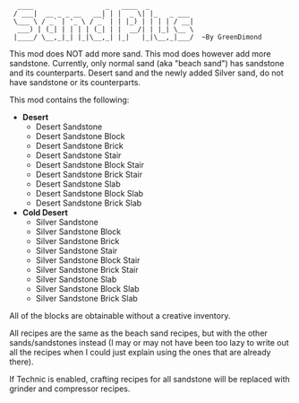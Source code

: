 
	  ____                  _   ____  _           
	 / ___|  __ _ _ __   __| | |  _ \| |_   _ ___ 
	 \___ \ / _` | '_ \ / _` | | |_) | | | | / __|
	  ___) | (_| | | | | (_| | |  __/| | |_| \__ \
	 |____/ \__,_|_| |_|\__,_| |_|   |_|\__,_|___/  ~By GreenDimond


This mod does NOT add more sand. This mod does however add more sandstone.
Currently, only normal sand (aka "beach sand") has sandstone and its counterparts.
Desert sand and the newly added Silver sand, do not have sandstone or its
counterparts.

This mod contains the following:

* **Desert**
	* Desert Sandstone
	* Desert Sandstone Block
	* Desert Sandstone Brick
	* Desert Sandstone Stair
	* Desert Sandstone Block Stair
	* Desert Sandstone Brick Stair
	* Desert Sandstone Slab
	* Desert Sandstone Block Slab
	* Desert Sandstone Brick Slab
* **Cold Desert**
	* Silver Sandstone
	* Silver Sandstone Block
	* Silver Sandstone Brick
	* Silver Sandstone Stair
	* Silver Sandstone Block Stair
	* Silver Sandstone Brick Stair
	* Silver Sandstone Slab
	* Silver Sandstone Block Slab
	* Silver Sandstone Brick Slab

All of the blocks are obtainable without a creative inventory.

All recipes are the same as the beach sand recipes, but with the other
sands/sandstones instead (I may or may not have been too lazy to write out
all the recipes when I could just explain using the ones that are
already there).

If Technic is enabled, crafting recipes for all sandstone will be replaced with
grinder and compressor recipes.
